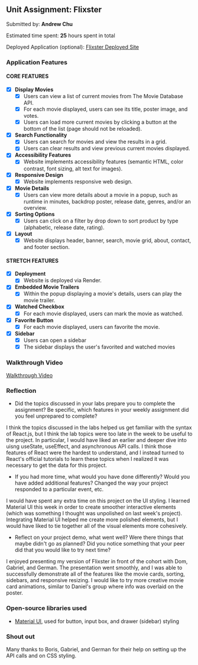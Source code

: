 ## Unit Assignment: Flixster

Submitted by: **Andrew Chu**

Estimated time spent: **25** hours spent in total

Deployed Application (optional): [Flixster Deployed Site](https://flixster-jqx4.onrender.com/)

### Application Features

#### CORE FEATURES


- [X] **Display Movies**
  - [X] Users can view a list of current movies from The Movie Database API.
  - [X] For each movie displayed, users can see its title, poster image, and votes.
  - [X] Users can load more current movies by clicking a button at the bottom of the list (page should not be reloaded).
- [X] **Search Functionality**
  - [X] Users can search for movies and view the results in a grid.
  - [X] Users can clear results and view previous current movies displayed.
- [X] **Accessibility Features**
  - [X] Website implements accessibility features (semantic HTML, color contrast, font sizing, alt text for images).
- [X] **Responsive Design**
  - [X] Website implements responsive web design.
- [X] **Movie Details**
  - [X] Users can view more details about a movie in a popup, such as runtime in minutes, backdrop poster, release date, genres, and/or an overview.
- [X] **Sorting Options**
  - [X] Users can click on a filter by drop down to sort product by type (alphabetic, release date, rating).
- [X] **Layout**
  - [X] Website displays header, banner, search, movie grid, about, contact, and footer section.

#### STRETCH FEATURES

- [X] **Deployment**
  - [X] Website is deployed via Render.
- [X] **Embedded Movie Trailers**
  - [X] Within the popup displaying a movie's details, users can play the movie trailer.
- [X] **Watched Checkbox**
  - [X] For each movie displayed, users can mark the movie as watched.
- [X] **Favorite Button**
  - [X] For each movie displayed, users can favorite the movie.
- [X] **Sidebar**
  - [X] Users can open a sidebar
  - [X] The sidebar displays the user's favorited and watched movies

### Walkthrough Video

[Walkthrough Video](https://github.com/Andrew-Chu-MetaU-Engineering/flixster/blob/43d5c7ca2d8dadca28e9747698679b99dab2a2bc/demo.gif)

### Reflection

* Did the topics discussed in your labs prepare you to complete the assignment? Be specific, which features in your weekly assignment did you feel unprepared to complete?

I think the topics discussed in the labs helped us get familiar with the syntax of React.js, but I think the lab topics were too late in the week to be useful to the project. In particular, I would have liked an earlier and deeper dive into uisng useState, useEffect, and asynchronous API calls. I think those features of React were the hardest to understand, and I instead turned to React's official tutorials to learn these topics when I realized it was necessary to get the data for this project. 

* If you had more time, what would you have done differently? Would you have added additional features? Changed the way your project responded to a particular event, etc.
  
I would have spent any extra time on this project on the UI styling. I learned Material UI this week in order to create smoother interactive elements (which was something I thought was unpolished on last week's project). Integrating Material UI helped me create more polished elements, but I would have liked to tie together all of the visual elements more cohesively.

* Reflect on your project demo, what went well? Were there things that maybe didn't go as planned? Did you notice something that your peer did that you would like to try next time?

I enjoyed presenting my version of Flixster in front of the cohort with Dom, Gabriel, and German. The presentation went smoothly, and I was able to successfully demonstrate all of the features like the movie cards, sorting, sidebars, and responsive resizing. I would like to try more creative movie card animations, similar to Daniel's group where info was overlaid on the poster.

### Open-source libraries used

- [Material UI](https://mui.com/), used for button, input box, and drawer (sidebar) styling

### Shout out

Many thanks to Boris, Gabriel, and German for their help on setting up the API calls and on CSS styling.
